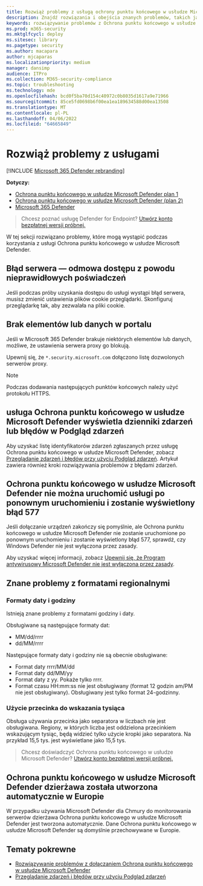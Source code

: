 ```yaml
---
title: Rozwiąż problemy z usługą ochrony punktu końcowego w usłudze Microsoft Defender
description: Znajdź rozwiązania i obejścia znanych problemów, takich jak błędy serwera podczas próby uzyskania dostępu do usługi.
keywords: rozwiązywanie problemów z Ochrona punktu końcowego w usłudze Microsoft Defender, błędem serwera, odmową dostępu, nieprawidłowymi poświadczeniami, brakiem danych, portalem pulpitu nawigacyjnego, zezwoleniem, podglądem zdarzeń
ms.prod: m365-security
ms.mktglfcycl: deploy
ms.sitesec: library
ms.pagetype: security
ms.author: macapara
author: mjcaparas
ms.localizationpriority: medium
manager: dansimp
audience: ITPro
ms.collection: M365-security-compliance
ms.topic: troubleshooting
ms.technology: mde
ms.openlocfilehash: bcd0f5ba70d154c40972c0b8035d1617a9e71966
ms.sourcegitcommit: 85ce5fd0698b6f00ea1ea189634588d00ea13508
ms.translationtype: MT
ms.contentlocale: pl-PL
ms.lasthandoff: 04/06/2022
ms.locfileid: "64665849"
---
```

# <a name="troubleshoot-service-issues"></a>Rozwiąż problemy z usługami

[!INCLUDE [Microsoft 365 Defender rebranding](../../includes/microsoft-defender.md)]

**Dotyczy:**
- [Ochrona punktu końcowego w usłudze Microsoft Defender plan 1](https://go.microsoft.com/fwlink/p/?linkid=2154037)
- [Ochrona punktu końcowego w usłudze Microsoft Defender (plan 2)](https://go.microsoft.com/fwlink/p/?linkid=2154037) 
- [Microsoft 365 Defender](https://go.microsoft.com/fwlink/?linkid=2118804)

> Chcesz poznać usługę Defender for Endpoint? [Utwórz konto bezpłatnej wersji próbnej.](https://signup.microsoft.com/create-account/signup?products=7f379fee-c4f9-4278-b0a1-e4c8c2fcdf7e&ru=https://aka.ms/MDEp2OpenTrial?ocid=docs-wdatp-pullalerts-abovefoldlink)

W tej sekcji rozwiązano problemy, które mogą wystąpić podczas korzystania z usługi Ochrona punktu końcowego w usłudze Microsoft Defender.

## <a name="server-error---access-is-denied-due-to-invalid-credentials"></a>Błąd serwera — odmowa dostępu z powodu nieprawidłowych poświadczeń

Jeśli podczas próby uzyskania dostępu do usługi wystąpi błąd serwera, musisz zmienić ustawienia plików cookie przeglądarki.
Skonfiguruj przeglądarkę tak, aby zezwalała na pliki cookie.

## <a name="elements-or-data-missing-on-the-portal"></a>Brak elementów lub danych w portalu

Jeśli w Microsoft 365 Defender brakuje niektórych elementów lub danych, możliwe, że ustawienia serwera proxy go blokują.

Upewnij się, że `*.security.microsoft.com` dołączono listę dozwolonych serwerów proxy.

> [!NOTE]
> Podczas dodawania następujących punktów końcowych należy użyć protokołu HTTPS.

## <a name="microsoft-defender-for-endpoint-service-shows-event-or-error-logs-in-the-event-viewer"></a>usługa Ochrona punktu końcowego w usłudze Microsoft Defender wyświetla dzienniki zdarzeń lub błędów w Podgląd zdarzeń

Aby uzyskać listę identyfikatorów zdarzeń zgłaszanych przez usługę Ochrona punktu końcowego w usłudze Microsoft Defender, zobacz [Przeglądanie zdarzeń i błędów przy użyciu Podgląd zdarzeń](event-error-codes.md). Artykuł zawiera również kroki rozwiązywania problemów z błędami zdarzeń.

## <a name="microsoft-defender-for-endpoint-service-fails-to-start-after-a-reboot-and-shows-error-577"></a>Ochrona punktu końcowego w usłudze Microsoft Defender nie można uruchomić usługi po ponownym uruchomieniu i zostanie wyświetlony błąd 577

Jeśli dołączanie urządzeń zakończy się pomyślnie, ale Ochrona punktu końcowego w usłudze Microsoft Defender nie zostanie uruchomione po ponownym uruchomieniu i zostanie wyświetlony błąd 577, sprawdź, czy Windows Defender nie jest wyłączona przez zasady.

Aby uzyskać więcej informacji, zobacz [Upewnij się, że Program antywirusowy Microsoft Defender nie jest wyłączona przez zasady](troubleshoot-onboarding.md#ensure-that-microsoft-defender-antivirus-is-not-disabled-by-a-policy).

## <a name="known-issues-with-regional-formats"></a>Znane problemy z formatami regionalnymi

### <a name="date-and-time-formats"></a>Formaty daty i godziny

Istnieją znane problemy z formatami godziny i daty.

Obsługiwane są następujące formaty dat:

- MM/dd/rrrr
- dd/MM/rrrr

Następujące formaty daty i godziny nie są obecnie obsługiwane:

- Format daty rrrr/MM/dd
- Format daty dd/MM/yy
- Format daty z yy. Pokaże tylko rrrr.
- Format czasu HH:mm:ss nie jest obsługiwany (format 12 godzin am/PM nie jest obsługiwany). Obsługiwany jest tylko format 24-godzinny.

### <a name="use-of-comma-to-indicate-thousand"></a>Użycie przecinka do wskazania tysiąca

Obsługa używania przecinka jako separatora w liczbach nie jest obsługiwana. Regiony, w których liczba jest oddzielona przecinkiem wskazującym tysiąc, będą widzieć tylko użycie kropki jako separatora. Na przykład 15,5 tys. jest wyświetlane jako 15,5 tys.

> Chcesz doświadczyć Ochrona punktu końcowego w usłudze Microsoft Defender? [Utwórz konto bezpłatnej wersji próbnej.](https://signup.microsoft.com/create-account/signup?products=7f379fee-c4f9-4278-b0a1-e4c8c2fcdf7e&ru=https://aka.ms/MDEp2OpenTrial?ocid=docs-wdatp-troubleshoot-belowfoldlink)

## <a name="microsoft-defender-for-endpoint-tenant-was-automatically-created-in-europe"></a>Ochrona punktu końcowego w usłudze Microsoft Defender dzierżawa została utworzona automatycznie w Europie

W przypadku używania Microsoft Defender dla Chmury do monitorowania serwerów dzierżawa Ochrona punktu końcowego w usłudze Microsoft Defender jest tworzona automatycznie. Dane Ochrona punktu końcowego w usłudze Microsoft Defender są domyślnie przechowywane w Europie.

## <a name="related-topics"></a>Tematy pokrewne

- [Rozwiązywanie problemów z dołączaniem Ochrona punktu końcowego w usłudze Microsoft Defender](troubleshoot-onboarding.md)
- [Przeglądanie zdarzeń i błędów przy użyciu Podgląd zdarzeń](event-error-codes.md)
